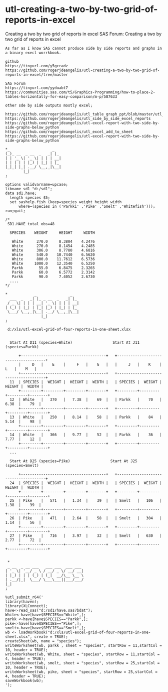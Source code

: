 # utl-creating-a-two-by-two-grid-of-reports-in-excel
Creating a two by two grid of reports in excel
    SAS Forum: Creating a two by two grid of reports in excel                                                                   
                                                                                                                                
    As far as I know SAS cannot produce side by side reports and graphs in a binary execl worrkbook.                            
                                                                                                                                
    github                                                                                                                      
    https://tinyurl.com/y5gcradz                                                                                                
    https://github.com/rogerjdeangelis/utl-creating-a-two-by-two-grid-of-reports-in-excel/tree/master                           
                                                                                                                                
    SAS Forum                                                                                                                   
    https://tinyurl.com/yyduabt7                                                                                                
    https://communities.sas.com/t5/Graphics-Programming/how-to-place-2-tables-horizontally-for-easy-comparison/m-p/587633       
                                                                                                                                
    other sde by side outputs mostly excel;                                                                                     
                                                                                                                                
    https://github.com/rogerjdeangelis/utl_table_graph_ppt/blob/master/utl_table_graph_ppt.sas                                  
    https://github.com/rogerjdeangelis/utl_side_by_side_excel_reports                                                           
    https://github.com/rogerjdeangelis/utl-excel-report-with-two-side-by-side-graphs-below_python                               
    https://github.com/rogerjdeangelis/utl_excel_add_to_sheet                                                                   
    https://github.com/rogerjdeangelis/utl-excel-report-with-two-side-by-side-graphs-below_python                               
                                                                                                                                
    *_                   _                                                                                                      
    (_)_ __  _ __  _   _| |_                                                                                                    
    | | '_ \| '_ \| | | | __|                                                                                                   
    | | | | | |_) | |_| | |_                                                                                                    
    |_|_| |_| .__/ \__,_|\__|                                                                                                   
            |_|                                                                                                                 
    ;                                                                                                                           
                                                                                                                                
    options validvarname=upcase;                                                                                                
    libname sd1 "d:/sd1";                                                                                                       
    data sd1.have;                                                                                                              
      length species $5;                                                                                                        
      set sashelp.fish (keep=species weight height width                                                                        
          where=(species in ('Parkki' ,'Pike' ,'Smelt' ,'Whitefish')));                                                         
    run;quit;                                                                                                                   
                                                                                                                                
    /*                                                                                                                          
     SD1.HAVE total obs=48                                                                                                      
                                                                                                                                
      SPECIES    WEIGHT     HEIGHT     WIDTH                                                                                    
                                                                                                                                
       White      270.0     8.3804    4.2476                                                                                    
       White      270.0     8.1454    4.2485                                                                                    
       White      306.0     8.7780    4.6816                                                                                    
       White      540.0    10.7440    6.5620                                                                                    
       White      800.0    11.7612    6.5736                                                                                    
       White     1000.0    12.3540    6.5250                                                                                    
       Parkk       55.0     6.8475    2.3265                                                                                    
       Parkk       60.0     6.5772    2.3142                                                                                    
       Parkk       90.0     7.4052    2.6730                                                                                    
      ....                                                                                                                      
    */                                                                                                                          
                                                                                                                                
    *            _               _                                                                                              
      ___  _   _| |_ _ __  _   _| |_                                                                                            
     / _ \| | | | __| '_ \| | | | __|                                                                                           
    | (_) | |_| | |_| |_) | |_| | |_                                                                                            
     \___/ \__,_|\__| .__/ \__,_|\__|                                                                                           
                    |_|                                                                                                         
    ;                                                                                                                           
                                                                                                                                
     d:/xls/utl-excel-grid-of-four-reports-in-one-sheet.xlsx                                                                    
                                                                                                                                
                                                                                                                                
      Start At D11 (species=White)                  Start At J11 (species=Parkk)                                                
                                                                                                                                
          +--------------------------------------+   +--------------------------------------+                                   
          |     D   |    E    |     F   |    G   |   |     J   |    K    |     L   |    M   |                                   
          +--------------------------------------+   +--------------------------------------+                                   
      11  | SPECIES |  WEIGHT |  HEIGHT |  WIDTH |   | SPECIES |  WEIGHT |  HEIGHT |  WIDTH |                                   
          +---------+---------+---------+--------+   +---------+---------+---------+--------+                                   
      12  | White   |   370   |   7.38  |    69  |   | Parkk   |    70   |   6.38  |    79  |                                   
          +---------+---------+---------+--------+   +---------+---------+---------+--------+                                   
      13  | White   |   250   |   8.14  |    58  |   | Parkk   |    84   |   5.14  |    98  |                                   
          +---------+---------+---------+--------+   +---------+---------+---------+--------+                                   
      14  | White   |   366   |   9.77  |    52  |   | Parkk   |    36   |   7.77  |    12  |                                   
          +---------+---------+---------+--------+   +---------+---------+---------+--------+                                   
      ...                                                                                                                       
                                                                                                                                
      Start At D25 (species=Pike)                  Start At J25 (species=Smelt)                                                 
                                                                                                                                
          +--------------------------------------+   +--------------------------------------+                                   
      24  | SPECIES |  WEIGHT |  HEIGHT |  WIDTH |   | SPECIES |  WEIGHT |  HEIGHT |  WIDTH |                                   
          +---------+---------+---------+--------+   +---------+---------+---------+--------+                                   
      25  | Pike    |   571   |   1.34  |    39  |   | Smelt   |   106   |   1.38  |    39  |                                   
          +---------+---------+---------+--------+   +---------+---------+---------+--------+                                   
      26  | Pike    |   471   |   2.64  |    58  |   | Smelt   |   304   |   1.14  |    56  |                                   
          +---------+---------+---------+--------+   +---------+---------+---------+--------+                                   
      27  | Pike    |   716   |   3.97  |    32  |   | Smelt   |   630   |   2.77  |    72  |                                   
          +---------+---------+---------+--------+   +---------+---------+---------+--------+                                   
                                                                                                                                
                                                                                                                                
     *                                                                                                                          
     _ __  _ __ ___   ___ ___  ___ ___                                                                                          
    | '_ \| '__/ _ \ / __/ _ \/ __/ __|                                                                                         
    | |_) | | | (_) | (_|  __/\__ \__ \                                                                                         
    | .__/|_|  \___/ \___\___||___/___/                                                                                         
    |_|                                                                                                                         
    ;                                                                                                                           
                                                                                                                                
    %utl_submit_r64('                                                                                                           
    library(haven);                                                                                                             
    library(XLConnect);                                                                                                         
    have<-read_sas("d:/sd1/have.sas7bdat");                                                                                     
    White<-have[have$SPECIES=="White",];                                                                                        
    parkk <-have[have$SPECIES=="Parkk",];                                                                                       
    pike<-have[have$SPECIES=="Pike",];                                                                                          
    smelt<-have[have$SPECIES=="Smelt",];                                                                                        
    wb <- loadWorkbook("d:/xls/utl-excel-grid-of-four-reports-in-one-sheet.xlsx", create = TRUE);                               
    createSheet(wb, name = "species");                                                                                          
    writeWorksheet(wb, parkk , sheet = "species", startRow = 11,startCol = 10, header = TRUE);                                  
    writeWorksheet(wb, White, sheet = "species", startRow = 11,startCol = 4, header = TRUE);                                    
    writeWorksheet(wb, smelt, sheet = "species", startRow = 25,startCol = 10, header = TRUE);                                   
    writeWorksheet(wb, pike, sheet = "species", startRow = 25,startCol = 4, header = TRUE);                                     
    saveWorkbook(wb);                                                                                                           
    ');                                                                                                                         
                                                                                                                                
                                                                                                                                
                                                                                                                                
                                                                                                                                
